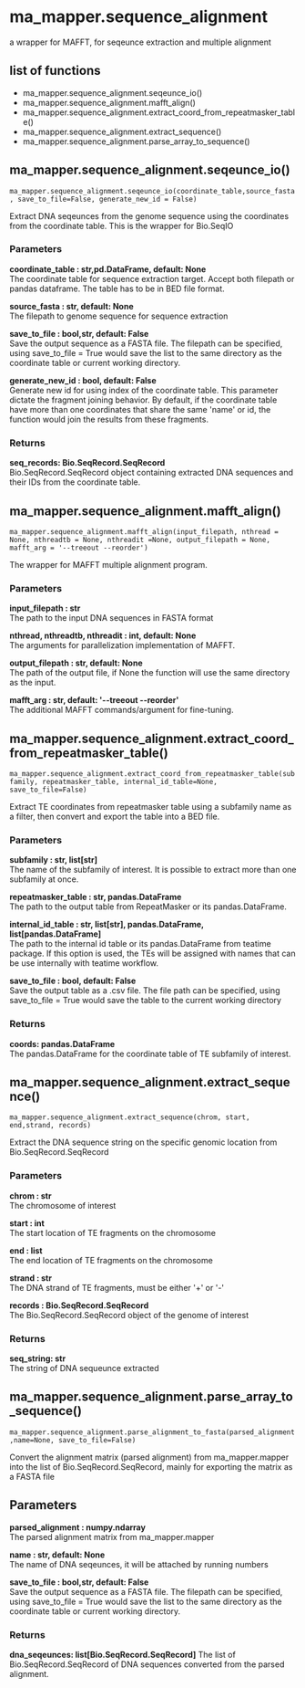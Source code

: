 # ma_mapper.sequence_alignment
a wrapper for MAFFT, for seqeunce extraction and multiple alignment 
## list of functions
- ma_mapper.sequence_alignment.seqeunce_io()
- ma_mapper.sequence_alignment.mafft_align()
- ma_mapper.sequence_alignment.extract_coord_from_repeatmasker_table()
- ma_mapper.sequence_alignment.extract_sequence()
- ma_mapper.sequence_alignment.parse_array_to_sequence()

## ma_mapper.sequence_alignment.seqeunce_io()

`ma_mapper.sequence_alignment.seqeunce_io(coordinate_table,source_fasta, save_to_file=False, generate_new_id = False)`

Extract DNA seqeunces from the genome sequence using the coordinates from the coordinate table. This is the wrapper for Bio.SeqIO

### Parameters
**coordinate_table : str,pd.DataFrame, default: None**  
The coordinate table for sequence extraction target. Accept both filepath or pandas dataframe. The table has to be in BED file format.

**source_fasta : str, default: None**  
The filepath to genome sequence for sequence extraction

**save_to_file : bool,str, default: False**  
Save the output sequence as a FASTA file. The filepath can be specified, using save_to_file = True would save the list to the same directory as the coordinate table or current working directory.

**generate_new_id : bool, default: False**  
Generate new id for using index of the coordinate table. This parameter dictate the fragment joining behavior. By default, if the coordinate table have more than one coordinates that share the same 'name' or id, the function would join the results from these fragments.

### Returns
**seq_records: Bio.SeqRecord.SeqRecord**  
Bio.SeqRecord.SeqRecord object containing extracted DNA sequences and their IDs from the coordinate table.

## ma_mapper.sequence_alignment.mafft_align()

`ma_mapper.sequence_alignment.mafft_align(input_filepath, nthread = None, nthreadtb = None, nthreadit =None, output_filepath = None, mafft_arg = '--treeout --reorder')`

The wrapper for MAFFT multiple alignment program. 

### Parameters
**input_filepath : str**  
The path to the input DNA sequences in FASTA format

**nthread, nthreadtb, nthreadit : int, default: None**  
The arguments for parallelization implementation of MAFFT.

**output_filepath : str, default: None**  
The path of the output file, if None the function will use the same directory as the input.

**mafft_arg : str, default: '--treeout --reorder'**  
The additional MAFFT commands/argument for fine-tuning.

## ma_mapper.sequence_alignment.extract_coord_from_repeatmasker_table()

`ma_mapper.sequence_alignment.extract_coord_from_repeatmasker_table(subfamily, repeatmasker_table, internal_id_table=None, save_to_file=False)`

Extract TE coordinates from repeatmasker table using a subfamily name as a filter, then convert and export the table into a BED file. 

### Parameters
**subfamily : str, list[str]**  
The name of the subfamily of interest. It is possible to extract more than one subfamily at once.

**repeatmasker_table : str, pandas.DataFrame**  
The path to the output table from RepeatMasker or its pandas.DataFrame.

**internal_id_table : str, list[str], pandas.DataFrame, list[pandas.DataFrame]**  
The path to the internal id table or its pandas.DataFrame from teatime package. If this option is used, the TEs will be assigned with names that can be use internally with teatime workflow.

**save_to_file : bool, default: False**  
Save the output table as a .csv file. The file path can be specified, using save_to_file = True would save the table to the current working directory 

### Returns
**coords: pandas.DataFrame**  
The pandas.DataFrame for the coordinate table of TE subfamily of interest.

## ma_mapper.sequence_alignment.extract_sequence()

`ma_mapper.sequence_alignment.extract_sequence(chrom, start, end,strand, records)`

Extract the DNA sequence string on the specific genomic location from Bio.SeqRecord.SeqRecord 

### Parameters
**chrom : str**  
The chromosome of interest

**start : int**  
The start location of TE fragments on the chromosome

**end : list**  
The end location of TE fragments on the chromosome

**strand : str**  
The DNA strand of TE fragments, must be either '+' or '-'

**records : Bio.SeqRecord.SeqRecord**  
The Bio.SeqRecord.SeqRecord object of the genome of interest

### Returns
**seq_string: str**  
The string of DNA sequeunce extracted 

## ma_mapper.sequence_alignment.parse_array_to_sequence()

`ma_mapper.sequence_alignment.parse_alignment_to_fasta(parsed_alignment,name=None, save_to_file=False)`

Convert the alignment matrix (parsed alignment) from ma_mapper.mapper into the list of Bio.SeqRecord.SeqRecord, mainly for exporting the matrix as a FASTA file

## Parameters
**parsed_alignment : numpy.ndarray**  
The parsed alignment matrix from ma_mapper.mapper

**name : str, default: None**  
The name of DNA seqeunces, it will be attached by running numbers

**save_to_file : bool,str, default: False**  
Save the output sequence as a FASTA file. The filepath can be specified, using save_to_file = True would save the list to the same directory as the coordinate table or current working directory.

### Returns
**dna_seqeunces: list[Bio.SeqRecord.SeqRecord]**
The list of Bio.SeqRecord.SeqRecord of DNA sequences converted from the parsed alignment.